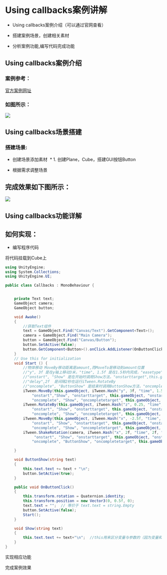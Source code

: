 # Using callbacks案例讲解

* Using callbacks案例介绍（可以通过官网查看）

* 搭建案例场景，创建相关素材

* 分析案例功能,编写代码完成功能

## Using callbacks案例介绍

### 案例参考：

[官方案例网址](http://www.itween.pixelplacement.com/examples.php)

### 如图所示：

![](https://nts.newbieol.com/static/k25/03_%E5%BC%95%E6%93%8E%E9%AB%98%E7%BA%A7%E8%BF%9B%E9%98%B6/iTween%E7%BB%BC%E5%90%88%E6%A1%88%E4%BE%8B/images/Image.png)

## Using callbacks场景搭建

### 搭建场景:

* 创建场景添加素材
  * 1. 创建Plane，Cube，搭建GUI按钮Button

* 根据需求调整场景

## 完成效果如下图所示：

![](https://nts.newbieol.com/static/k25/03_%E5%BC%95%E6%93%8E%E9%AB%98%E7%BA%A7%E8%BF%9B%E9%98%B6/iTween%E7%BB%BC%E5%90%88%E6%A1%88%E4%BE%8B/images/Image1.png)

## Using callbacks功能详解

## 如何实现：

* 编写程序代码

将代码挂载到Cube上

```C#
using UnityEngine;
using System.Collections;
using UnityEngine.UI;

public class Callbacks : MonoBehaviour {


    private Text text;
    GameObject camera;
    GameObject button;

    void Awake()
    {
        //获取Text组件
        text = GameObject.Find("Canvas/Text").GetComponent<Text>();
        camera = GameObject.Find("Main Camera");
        button = GameObject.Find("Canvas/Button");
        button.SetActive(false);
        button.GetComponent<Button>().onClick.AddListener(OnButtonClick);
    }
	// Use this for initialization
	void Start () {
        //物体移动 MoveBy移动距离是amount,而MoveTo是移动到amount位置
        //"y", 3f 是在y轴上移动3米，"time", 1.5f 是在1.5秒内完成，"easetype",..是缓动运算
        //"onstart", "Show" 是在开始时调用Show方法，"onstarttarget",this.gameObject,目标对象  "onstartparams",  "上升开始..",Show方法里要传的参数
        //"delay",2f  是间隔2秒在运行iTween.RotateBy
        //"oncomplete", "ButtonShow" 是结束时调用ButtonShow方法，"oncompletetarget",this.gameObject, 是指执行对象，"oncompleteparams","全部结束" 是给方法传的参数。
        iTween.MoveBy(this.gameObject, iTween.Hash("y", 3f, "time", 1.5f, "easetype", iTween.EaseType.easeInOutCubic,
            "onstart","Show", "onstarttarget", this.gameObject, "onstartparams",  "上升开始..",
            "oncomplete", "Show", "oncompletetarget", this.gameObject, "oncompleteparams", "上升结束.."));
        iTween.RotateBy(this.gameObject, iTween.Hash("z", 0.25, "time", 1.5, "delay", 2f,
            "onstart", "Show", "onstarttarget", this.gameObject, "onstartparams", "旋转开始..",
            "oncomplete", "Show", "oncompletetarget", this.gameObject, "oncompleteparams", "旋转结束.."));
        iTween.MoveBy(this.gameObject, iTween.Hash("x", -2.5f, "time", 1.5f, "delay", 4f,"easetype", iTween.EaseType.easeInCubic,
            "onstart", "Show", "onstarttarget", this.gameObject, "onstartparams", "下降开始..",
            "oncomplete", "Show", "oncompletetarget", this.gameObject, "oncompleteparams", "下降结束.."));
        iTween.ShakeRotation(camera, iTween.Hash("x", 2f, "time", 2f, "delay", 5.6f,
             "onstart", "Show", "onstarttarget", this.gameObject, "onstartparams", "振动开始..",
            "oncomplete", "ButtonShow", "oncompletetarget", this.gameObject, "oncompleteparams", "全部结束.."));

	}

    void ButtonShow(string text)
    {
        this.text.text += text + "\n";
        button.SetActive(true);
    }

    public void OnButtonClick()
    {
        this.transform.rotation = Quaternion.identity;
        this.transform.position = new Vector3(0, 0.5f, 0);
        text.text = "";  // 等价于 text.text = string.Empty
        button.SetActive(false);
        Start();
    }

    void Show(string text)
    {
        this.text.text += text+"\n";  //this用来区分变量与参数的（因为变量和参数同名会报错）
    }
}

```

实现相应功能

完成案例效果
